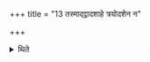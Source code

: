 +++
title = "13 तस्माद्द्वादशाहे त्रयोदशेन न"

+++

<details><summary>थिते</summary>

तस्माद्द्वादशाहे त्रयोदशेन न ब्रह्मणा भवितव्यमित्येके १३
</details>

